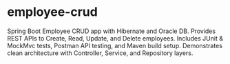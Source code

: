# employee-crud
Spring Boot Employee CRUD app with Hibernate and Oracle DB. Provides REST APIs to Create, Read, Update, and Delete employees. Includes JUnit &amp; MockMvc tests, Postman API testing, and Maven build setup. Demonstrates clean architecture with Controller, Service, and Repository layers.
